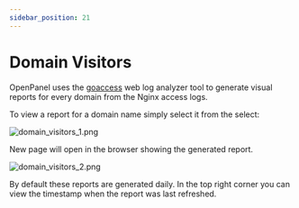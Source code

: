 ```yaml
---
sidebar_position: 21
---
```


# Domain Visitors

OpenPanel uses the [goaccess](https://github.com/allinurl/goaccess) web log analyzer tool to generate visual reports for every domain from the Nginx access logs.

To view a report for a domain name simply select it from the select:

![domain_visitors_1.png](/img/panel/v1/analytics/domain_visitors_1.png)

New page will open in the browser showing the generated report.

![domain_visitors_2.png](/img/panel/v1/analytics/domain_visitors_2.png)


By default these reports are generated daily. In the top right corner you can view the timestamp when the report was last refreshed.
